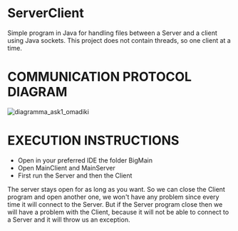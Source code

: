 # ServerClient
Simple program in Java for handling files between a Server and a client using Java sockets. This project does not contain threads, so one client at a time.

<h1>COMMUNICATION PROTOCOL DIAGRAM</h1>

![diagramma_ask1_omadiki](https://user-images.githubusercontent.com/117188793/229207740-8af787ab-1a3e-4103-83dd-1e838e278c54.png)

<h1>EXECUTION INSTRUCTIONS</h1>

* Open in your preferred IDE the folder BigMain
* Open MainClient and MainServer
* First run the Server and then the Client

The server stays open for as long as you want. So we can close the
Client program and open another one, we won't have any problem
since every time it will connect to the Server. But if the Server program
close then we will have a problem with the Client, because it will not be able to connect to
a Server and it will throw us an exception.

